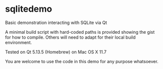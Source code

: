 # sqlitedemo
Basic demonstration interacting with SQLite via Qt

A minimal build script with hard-coded paths is provided showing the gist for how to compile.  Others will need to adapt for their local build environment. 

Tested on Qt 5.13.5 (Homebrew) on Mac OS X 11.7

You are welcome to use the code in this demo for any purpose whatsoever.
